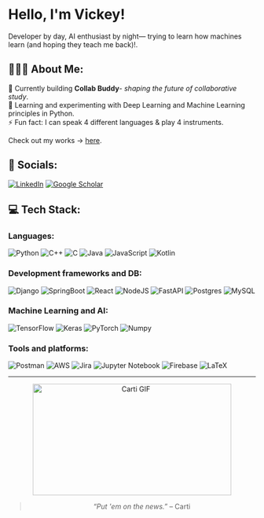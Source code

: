 # Hello, I'm Vickey!
Developer by day, AI enthusiast by night— trying to learn how machines learn (and hoping they teach me back)!.

## 👨🏽‍💻 About Me:
🔭 Currently building **Collab Buddy**- *shaping the future of collaborative study*.<br>
🧠 Learning and experimenting with Deep Learning and Machine Learning principles in Python. <br>
⚡ Fun fact: I can speak 4 different languages & play 4 instruments.<br>

Check out my works -> [here](https://vickeyghimire.netlify.app/).


## 📱 Socials:
[![LinkedIn](https://img.shields.io/badge/LinkedIn-%230077B5.svg?logo=linkedin&logoColor=white)](https://linkedin.com/in/vickeyjung) [![Google Scholar](https://img.shields.io/badge/GoogleScholar-%230077B5.svg?logo=linkedin&logoColor=white)](https://scholar.google.com/citations?user=67DZ3H0AAAAJ&hl=en) 

## 💻 Tech Stack:

###  Languages: 
![Python](https://img.shields.io/badge/python-3670A0?style=for-the-badge&logo=python&logoColor=ffdd54) ![C++](https://img.shields.io/badge/c++-%2300599C.svg?style=for-the-badge&logo=c%2B%2B&logoColor=white) ![C](https://img.shields.io/badge/c-%2300599C.svg?style=for-the-badge&logo=c&logoColor=white) ![Java](https://img.shields.io/badge/java-%23ED8B00.svg?style=for-the-badge&logo=openjdk&logoColor=white) ![JavaScript](https://img.shields.io/badge/javascript-%23323330.svg?style=for-the-badge&logo=javascript&logoColor=%23F7DF1E)  ![Kotlin](https://img.shields.io/badge/kotlin-%237F52FF.svg?style=for-the-badge&logo=kotlin&logoColor=white)

### Development frameworks and DB:
![Django](https://img.shields.io/badge/django-%23092E20.svg?style=for-the-badge&logo=django&logoColor=white) ![SpringBoot](https://img.shields.io/badge/Spring_Boot-6DB33F?style=for-the-badge&logo=spring-boot&logoColor=white) ![React](https://img.shields.io/badge/react-%2320232a.svg?style=for-the-badge&logo=react&logoColor=%2361DAFB) ![NodeJS](https://img.shields.io/badge/node.js-6DA55F?style=for-the-badge&logo=node.js&logoColor=white) ![FastAPI](https://img.shields.io/badge/FastAPI-005571?style=for-the-badge&logo=fastapi)
 ![Postgres](https://img.shields.io/badge/postgres-%23316192.svg?style=for-the-badge&logo=postgresql&logoColor=white) ![MySQL](https://img.shields.io/badge/mysql-4479A1.svg?style=for-the-badge&logo=mysql&logoColor=white)

### Machine Learning and AI:
![TensorFlow](https://img.shields.io/badge/TensorFlow-FF6F00?style=for-the-badge&logo=tensorflow&logoColor=white) ![Keras](https://img.shields.io/badge/Keras-150458?style=for-the-badge&logo=keras&logoColor=white) ![PyTorch](https://img.shields.io/badge/Pytorch-FF6C37?style=for-the-badge&logo=pytorch&logoColor=white) ![Numpy](https://img.shields.io/badge/NumPy-013243?style=for-the-badge&logo=numpy&logoColor=white) 
 
### Tools and platforms:
![Postman](https://img.shields.io/badge/Postman-FF6C37?style=for-the-badge&logo=postman&logoColor=white) ![AWS](https://img.shields.io/badge/AWS-FF9900?style=for-the-badge&logo=amazonaws&logoColor=white) ![Jira](https://img.shields.io/badge/Jira-0052CC?style=for-the-badge&logo=jira&logoColor=white) ![Jupyter Notebook](https://img.shields.io/badge/JupyterNoteBook-013243?style=for-the-badge&logo=jupyter&logoColor=white) ![Firebase](https://img.shields.io/badge/Firebase-FFCA28?style=for-the-badge&logo=firebase&logoColor=black) ![LaTeX](https://img.shields.io/badge/latex-%23008080.svg?style=for-the-badge&logo=latex&logoColor=white)



---
<div align="center">

  <img height="227" width="404" src="https://media4.giphy.com/media/v1.Y2lkPWZjZGU1NDk1MGZldHM0N3ZyN2pwdDV5cmNzdjVtNG05YmxwbmhndndhNjZwZHJ5YyZlcD12MV9naWZzX3NlYXJjaCZjdD1n/oahTyQMo26pqJPuhvv/giphy.gif" alt="Carti GIF">

  <blockquote>
    <p><i>“Put 'em on the news.”</i> – Carti</p>
  </blockquote>

</div>
<!-- [![](https://visitcount.itsvg.in/api?id=junggeyy&icon=0&color=0)](https://visitcount.itsvg.in) -->

<!-- Proudly created with GPRM ( https://gprm.itsvg.in ) -->

<!--
**junggeyy/junggeyy** is a ✨ _special_ ✨ repository because its `README.md` (this file) appears on your GitHub profile.

Here are some ideas to get you started:

- 🔭 I’m currently working on ...
- 🌱 I’m currently learning ...
- 👯 I’m looking to collaborate on ...
- 🤔 I’m looking for help with ...
- 💬 Ask me about ...
- 📫 How to reach me: ...
- 😄 Pronouns: ...
- ⚡ Fun fact: ...
-->
